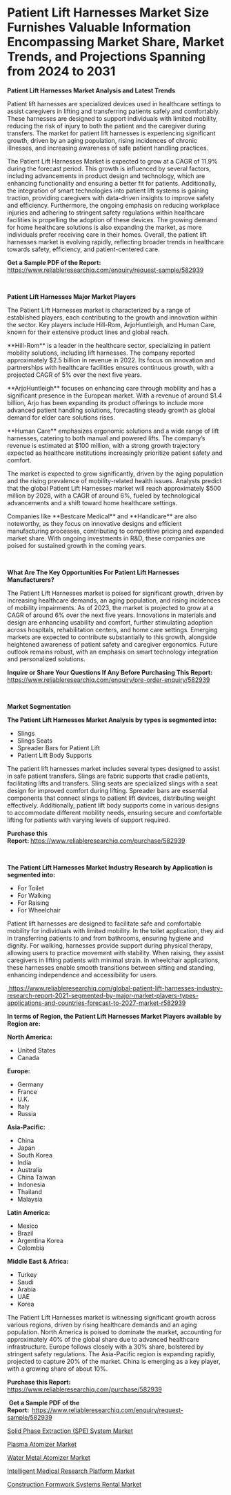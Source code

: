 <p><h1>Patient Lift Harnesses Market Size Furnishes Valuable Information Encompassing Market Share, Market Trends, and Projections Spanning from 2024 to 2031</h1></p><p><strong>Patient Lift Harnesses Market Analysis and Latest Trends</strong></p>
<p><p>Patient lift harnesses are specialized devices used in healthcare settings to assist caregivers in lifting and transferring patients safely and comfortably. These harnesses are designed to support individuals with limited mobility, reducing the risk of injury to both the patient and the caregiver during transfers. The market for patient lift harnesses is experiencing significant growth, driven by an aging population, rising incidences of chronic illnesses, and increasing awareness of safe patient handling practices.</p><p>The Patient Lift Harnesses Market is expected to grow at a CAGR of 11.9% during the forecast period. This growth is influenced by several factors, including advancements in product design and technology, which are enhancing functionality and ensuring a better fit for patients. Additionally, the integration of smart technologies into patient lift systems is gaining traction, providing caregivers with data-driven insights to improve safety and efficiency. Furthermore, the ongoing emphasis on reducing workplace injuries and adhering to stringent safety regulations within healthcare facilities is propelling the adoption of these devices. The growing demand for home healthcare solutions is also expanding the market, as more individuals prefer receiving care in their homes. Overall, the patient lift harnesses market is evolving rapidly, reflecting broader trends in healthcare towards safety, efficiency, and patient-centered care.</p></p>
<p><strong>Get a Sample PDF of the Report:&nbsp;</strong> <a href="https://www.reliableresearchiq.com/enquiry/request-sample/582939?utm_campaign=101&utm_medium=2&utm_source=Github&utm_content=ia&utm_term=09122024&utm_id=patient-lift-harnesses">https://www.reliableresearchiq.com/enquiry/request-sample/582939</a></p>
<p>&nbsp;</p>
<p><strong>Patient Lift Harnesses Major Market Players</strong></p>
<p><p>The Patient Lift Harnesses market is characterized by a range of established players, each contributing to the growth and innovation within the sector. Key players include Hill-Rom, ArjoHuntleigh, and Human Care, known for their extensive product lines and global reach.</p><p>**Hill-Rom** is a leader in the healthcare sector, specializing in patient mobility solutions, including lift harnesses. The company reported approximately $2.5 billion in revenue in 2022. Its focus on innovation and partnerships with healthcare facilities ensures continuous growth, with a projected CAGR of 5% over the next five years.</p><p>**ArjoHuntleigh** focuses on enhancing care through mobility and has a significant presence in the European market. With a revenue of around $1.4 billion, Arjo has been expanding its product offerings to include more advanced patient handling solutions, forecasting steady growth as global demand for elder care solutions rises.</p><p>**Human Care** emphasizes ergonomic solutions and a wide range of lift harnesses, catering to both manual and powered lifts. The company’s revenue is estimated at $100 million, with a strong growth trajectory expected as healthcare institutions increasingly prioritize patient safety and comfort.</p><p>The market is expected to grow significantly, driven by the aging population and the rising prevalence of mobility-related health issues. Analysts predict that the global Patient Lift Harnesses market will reach approximately $500 million by 2028, with a CAGR of around 6%, fueled by technological advancements and a shift toward home healthcare settings. </p><p>Companies like **Bestcare Medical** and **Handicare** are also noteworthy, as they focus on innovative designs and efficient manufacturing processes, contributing to competitive pricing and expanded market share. With ongoing investments in R&D, these companies are poised for sustained growth in the coming years.</p></p>
<p>&nbsp;</p>
<p><strong>What Are The Key Opportunities For Patient Lift Harnesses Manufacturers?</strong></p>
<p><p>The Patient Lift Harnesses market is poised for significant growth, driven by increasing healthcare demands, an aging population, and rising incidences of mobility impairments. As of 2023, the market is projected to grow at a CAGR of around 6% over the next five years. Innovations in materials and design are enhancing usability and comfort, further stimulating adoption across hospitals, rehabilitation centers, and home care settings. Emerging markets are expected to contribute substantially to this growth, alongside heightened awareness of patient safety and caregiver ergonomics. Future outlook remains robust, with an emphasis on smart technology integration and personalized solutions.</p></p>
<p><strong>Inquire or Share Your Questions If Any Before Purchasing This Report:</strong> <a href="https://www.reliableresearchiq.com/enquiry/pre-order-enquiry/582939?utm_campaign=101&utm_medium=2&utm_source=Github&utm_content=ia&utm_term=09122024&utm_id=patient-lift-harnesses">https://www.reliableresearchiq.com/enquiry/pre-order-enquiry/582939</a></p>
<p>&nbsp;</p>
<p><strong>Market Segmentation</strong></p>
<p><strong>The Patient Lift Harnesses Market Analysis by types is segmented into:</strong></p>
<p><ul><li>Slings</li><li>Slings Seats</li><li>Spreader Bars for Patient Lift</li><li>Patient Lift Body Supports</li></ul></p>
<p><p>The patient lift harnesses market includes several types designed to assist in safe patient transfers. Slings are fabric supports that cradle patients, facilitating lifts and transfers. Sling seats are specialized slings with a seat design for improved comfort during lifting. Spreader bars are essential components that connect slings to patient lift devices, distributing weight effectively. Additionally, patient lift body supports come in various designs to accommodate different mobility needs, ensuring secure and comfortable lifting for patients with varying levels of support required.</p></p>
<p><strong>Purchase this Report:&nbsp;</strong><a href="https://www.reliableresearchiq.com/purchase/582939?utm_campaign=101&utm_medium=2&utm_source=Github&utm_content=ia&utm_term=09122024&utm_id=patient-lift-harnesses">https://www.reliableresearchiq.com/purchase/582939</a></p>
<p>&nbsp;</p>
<p><strong>The Patient Lift Harnesses Market Industry Research by Application is segmented into:</strong></p>
<p><ul><li>For Toilet</li><li>For Walking</li><li>For Raising</li><li>For Wheelchair</li></ul></p>
<p><p>Patient lift harnesses are designed to facilitate safe and comfortable mobility for individuals with limited mobility. In the toilet application, they aid in transferring patients to and from bathrooms, ensuring hygiene and dignity. For walking, harnesses provide support during physical therapy, allowing users to practice movement with stability. When raising, they assist caregivers in lifting patients with minimal strain. In wheelchair applications, these harnesses enable smooth transitions between sitting and standing, enhancing independence and accessibility for users.</p></p>
<p><a href="https://www.reliableresearchiq.com/global-patient-lift-harnesses-industry-research-report-2021-segmented-by-major-market-players-types-applications-and-countries-forecast-to-2027-market-r582939?utm_campaign=101&utm_medium=2&utm_source=Github&utm_content=ia&utm_term=09122024&utm_id=patient-lift-harnesses">&nbsp;https://www.reliableresearchiq.com/global-patient-lift-harnesses-industry-research-report-2021-segmented-by-major-market-players-types-applications-and-countries-forecast-to-2027-market-r582939</a></p>
<p><strong>In terms of Region, the Patient Lift Harnesses Market Players available by Region are:</strong></p>
<p>
    <p> <strong> North America: </strong>
        <ul>
            <li>United States</li>
            <li>Canada</li>
        </ul>
        </p> 
    <p> <strong> Europe: </strong>
        <ul>
            <li>Germany</li>
            <li>France</li>
            <li>U.K.</li>
            <li>Italy</li>
            <li>Russia</li>
        </ul>
        </p> 
    <p> <strong> Asia-Pacific: </strong>
        <ul>
            <li>China</li>
            <li>Japan</li>
            <li>South Korea</li>
            <li>India</li>
            <li>Australia</li>
            <li>China Taiwan</li>
            <li>Indonesia</li>
            <li>Thailand</li>
            <li>Malaysia</li>
        </ul>
        </p> 
    <p> <strong> Latin America: </strong>
        <ul>
            <li>Mexico</li>
            <li>Brazil</li>
            <li>Argentina Korea</li>
            <li>Colombia</li>
        </ul>
        </p> 
    <p> <strong> Middle East & Africa: </strong>
        <ul>
            <li>Turkey</li>
            <li>Saudi</li>
            <li>Arabia</li>
            <li>UAE</li>
            <li>Korea</li>
        </ul>
    </p>
    </p>
<p><p>The Patient Lift Harnesses market is witnessing significant growth across various regions, driven by rising healthcare demands and an aging population. North America is poised to dominate the market, accounting for approximately 40% of the global share due to advanced healthcare infrastructure. Europe follows closely with a 30% share, bolstered by stringent safety regulations. The Asia-Pacific region is expanding rapidly, projected to capture 20% of the market. China is emerging as a key player, with a growing share of about 10%.</p></p>
<p><strong>Purchase this Report: </strong><a href="https://www.reliableresearchiq.com/purchase/582939?utm_campaign=101&utm_medium=2&utm_source=Github&utm_content=ia&utm_term=09122024&utm_id=patient-lift-harnesses">https://www.reliableresearchiq.com/purchase/582939</a></p>
<p>&nbsp;<strong>Get a Sample PDF of the Report:&nbsp;&nbsp;</strong><a href="https://www.reliableresearchiq.com/enquiry/request-sample/582939?utm_campaign=101&utm_medium=2&utm_source=Github&utm_content=ia&utm_term=09122024&utm_id=patient-lift-harnesses">https://www.reliableresearchiq.com/enquiry/request-sample/582939</a></p>
<p><strong></strong></p>
<p><p><a href="https://www.linkedin.com/pulse/the-sympatico-insight-9odme?utm_campaign=101&utm_medium=2&utm_source=Github&utm_content=ia&utm_term=09122024&utm_id=patient-lift-harnesses">Solid Phase Extraction (SPE) System Market</a></p><p><a href="https://www.linkedin.com/pulse/analyzing-plasma-atomizer-markets-size-share-revenue-qbimc?utm_campaign=101&utm_medium=2&utm_source=Github&utm_content=ia&utm_term=09122024&utm_id=patient-lift-harnesses">Plasma Atomizer Market</a></p><p><a href="https://www.linkedin.com/pulse/market-dynamics-water-metal-atomizer-121-growth-from-2024-2031-lqklc?utm_campaign=101&utm_medium=2&utm_source=Github&utm_content=ia&utm_term=09122024&utm_id=patient-lift-harnesses">Water Metal Atomizer Market</a></p><p><a href="https://www.linkedin.com/pulse/the-sympatico-insight-9odme?utm_campaign=101&utm_medium=2&utm_source=Github&utm_content=ia&utm_term=09122024&utm_id=patient-lift-harnesses">Intelligent Medical Research Platform Market</a></p><p><a href="https://www.linkedin.com/pulse/construction-formwork-systems-rental-market-size-expanding-ij5mf?utm_campaign=101&utm_medium=2&utm_source=Github&utm_content=ia&utm_term=09122024&utm_id=patient-lift-harnesses">Construction Formwork Systems Rental Market</a></p></p>